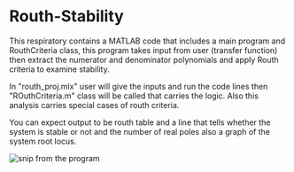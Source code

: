 # Routh-Stability
This respiratory contains a MATLAB code that includes a main program and RouthCriteria class, this program takes input from user (transfer function) then extract the numerator and denominator polynomials  and apply Routh criteria to examine stability. 

In "routh_proj.mlx" user will give the inputs and run the code lines then "ROuthCriteria.m" class will be called that carries the logic.
Also this analysis carries special cases of routh criteria.


You can expect output to be routh table and a line that tells whether the system is stable or not and the number of real poles also a graph of the system root locus.


![snip from the program](https://user-images.githubusercontent.com/70919728/208544592-a7eaddcc-eb88-4a14-9ebc-8247b79dcd03.jpeg)

